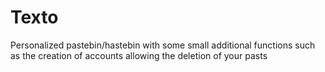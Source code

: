 # Texto
Personalized pastebin/hastebin with some small additional functions such as the creation of accounts allowing the deletion of your pasts
